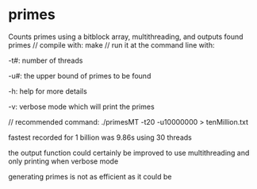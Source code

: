 # primes
Counts primes using a bitblock array, multithreading, and outputs found primes
//
compile with:
make
//
run it at the command line with:

-t#: number of threads

-u#: the upper bound of primes to be found

-h: help for more details

-v: verbose mode which will print the primes

//
recommended command:
./primesMT -t20 -u10000000 > tenMillion.txt

fastest recorded for 1 billion was 9.86s using 30 threads

the output function could certainly be improved to use multithreading and only printing when verbose mode

generating primes is not as efficient as it could be

